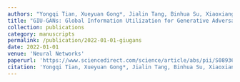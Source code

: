 ```yaml
---
authors: "Yongqi Tian, Xueyuan Gong*, Jialin Tang, Binhua Su, Xiaoxiang Liu, and Xinyuan Zhang"
title: "GIU-GANs: Global Information Utilization for Generative Adversarial Networks"
collection: publications
category: manuscripts
permalink: /publication/2022-01-01-giugans
date: 2022-01-01
venue: 'Neural Networks'
paperurl: 'https://www.sciencedirect.com/science/article/abs/pii/S0893608022001885'
citation: 'Yongqi Tian, Xueyuan Gong*, Jialin Tang, Binhua Su, Xiaoxiang Liu, and Xinyuan Zhang, &quot;GIU-GANs: Global Information Utilization for Generative Adversarial Networks,&quot; Neural Networks, 2022, 152: 487-498.'
---
```

